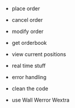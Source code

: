 


+ place order
+ cancel order
+ modify order
+ get orderbook
+ view current positions
+ real time stuff

+ error handling
+ clean the code 
+ use Wall Werror Wextra